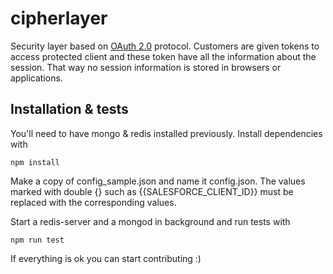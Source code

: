 cipherlayer
===========

Security layer based on [OAuth 2.0](http://oauth.net/2/) protocol.
Customers are given tokens to access protected client and these token have all the information about the session.
That way no session information is stored in browsers or applications.


## Installation & tests

You'll need to have mongo & redis installed previously.
Install dependencies with

`npm install`

Make a copy of config_sample.json and name it config.json. The values marked with double {} such as {{SALESFORCE_CLIENT_ID}} must be replaced with the corresponding values.

Start a redis-server and a mongod in background and run tests with

`npm run test`

If everything is ok you can start contributing :)
